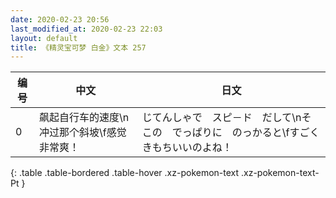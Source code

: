```yaml
---
date: 2020-02-23 20:56
last_modified_at: 2020-02-23 22:03
layout: default
title: 《精灵宝可梦 白金》文本 257
---
```

| 编号 | 中文 | 日文 |
| ---- | ---- | ---- |
| 0 | 飙起自行车的速度\n冲过那个斜坡\f感觉非常爽！ | じてんしゃで　スピ－ド　だして\nそこの　でっぱりに　のっかると\fすごく　きもちいいのよね！ |
{: .table .table-bordered .table-hover .xz-pokemon-text .xz-pokemon-text-Pt }